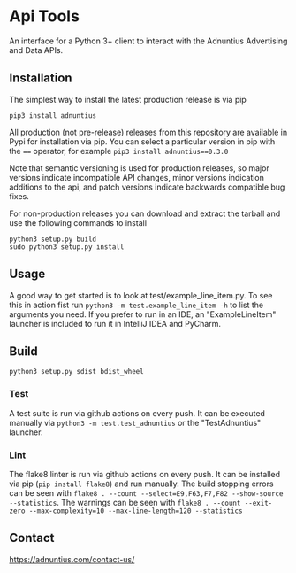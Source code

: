 # Api Tools

An interface for a Python 3+ client to interact with the Adnuntius Advertising and Data APIs. 

## Installation

The simplest way to install the latest production release is via pip
```
pip3 install adnuntius
```

All production (not pre-release) releases from this repository are available in Pypi for installation via pip.
You can select a particular version in pip with the `==` operator, for example `pip3 install adnuntius==0.3.0`

Note that semantic versioning is used for production releases, so major versions indicate incompatible API changes, 
minor versions indication additions to the api, and patch versions indicate backwards compatible bug fixes.

For non-production releases you can download and extract the tarball and use the following commands to install
```
python3 setup.py build
sudo python3 setup.py install
```

## Usage

A good way to get started is to look at test/example_line_item.py. 
To see this in action fist run `python3 -m test.example_line_item -h` to list the arguments you need. 
If you prefer to run in an IDE, an "ExampleLineItem" launcher is included to run it in IntelliJ IDEA and PyCharm.

## Build

`python3 setup.py sdist bdist_wheel`

### Test

A test suite is run via github actions on every push. 
It can be executed manually via `python3 -m test.test_adnuntius` or the "TestAdnuntius" launcher.

### Lint

The flake8 linter is run via github actions on every push.
It can be installed via pip (`pip install flake8`) and run manually.
The build stopping errors can be seen with `flake8 . --count --select=E9,F63,F7,F82 --show-source --statistics`.
The warnings can be seen with `flake8 . --count --exit-zero --max-complexity=10 --max-line-length=120 --statistics`

## Contact

https://adnuntius.com/contact-us/
